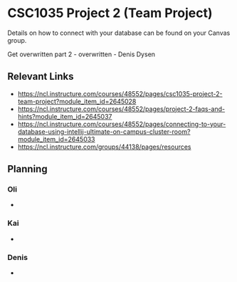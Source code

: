 CSC1035 Project 2 (Team Project)
================================

Details on how to connect with your database can be found on your Canvas group.

Get overwritten part 2 - overwritten - Denis Dysen

## Relevant Links
- https://ncl.instructure.com/courses/48552/pages/csc1035-project-2-team-project?module_item_id=2645028
- https://ncl.instructure.com/courses/48552/pages/project-2-faqs-and-hints?module_item_id=2645037
- https://ncl.instructure.com/courses/48552/pages/connecting-to-your-database-using-intellij-ultimate-on-campus-cluster-room?module_item_id=2645033
- https://ncl.instructure.com/groups/44138/pages/resources

## Planning
### Oli

- 
### Kai

- 
### Denis 

- 
